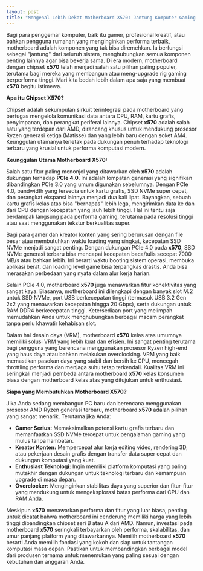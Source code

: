 ```yaml
---
layout: post
title: "Mengenal Lebih Dekat Motherboard X570: Jantung Komputer Gaming Anda"
---
```


Bagi para penggemar komputer, baik itu gamer, profesional kreatif, atau bahkan pengguna rumahan yang menginginkan performa terbaik, motherboard adalah komponen yang tak bisa diremehkan. Ia berfungsi sebagai "jantung" dari seluruh sistem, menghubungkan semua komponen penting lainnya agar bisa bekerja sama. Di era modern, motherboard dengan chipset **x570** telah menjadi salah satu pilihan paling populer, terutama bagi mereka yang membangun atau meng-upgrade rig gaming berperforma tinggi. Mari kita bedah lebih dalam apa saja yang membuat **x570** begitu istimewa.

**Apa itu Chipset X570?**

Chipset adalah sekumpulan sirkuit terintegrasi pada motherboard yang bertugas mengelola komunikasi data antara CPU, RAM, kartu grafis, penyimpanan, dan perangkat periferal lainnya. Chipset **x570** adalah salah satu yang terdepan dari AMD, dirancang khusus untuk mendukung prosesor Ryzen generasi ketiga (Matisse) dan yang lebih baru dengan soket AM4. Keunggulan utamanya terletak pada dukungan penuh terhadap teknologi terbaru yang krusial untuk performa komputasi modern.

**Keunggulan Utama Motherboard X570:**

Salah satu fitur paling menonjol yang ditawarkan oleh **x570** adalah dukungan terhadap **PCIe 4.0**. Ini adalah lompatan generasi yang signifikan dibandingkan PCIe 3.0 yang umum digunakan sebelumnya. Dengan PCIe 4.0, bandwidth yang tersedia untuk kartu grafis, SSD NVMe super cepat, dan perangkat ekspansi lainnya menjadi dua kali lipat. Bayangkan, sebuah kartu grafis kelas atas bisa "bernapas" lebih lega, mengirimkan data ke dan dari CPU dengan kecepatan yang jauh lebih tinggi. Hal ini tentu saja berdampak langsung pada performa gaming, terutama pada resolusi tinggi atau saat menggunakan tekstur berkualitas super.

Bagi para gamer dan kreator konten yang sering berurusan dengan file besar atau membutuhkan waktu loading yang singkat, kecepatan SSD NVMe menjadi sangat penting. Dengan dukungan PCIe 4.0 pada **x570**, SSD NVMe generasi terbaru bisa mencapai kecepatan baca/tulis secepat 7000 MB/s atau bahkan lebih. Ini berarti waktu booting sistem operasi, membuka aplikasi berat, dan loading level game bisa terpangkas drastis. Anda bisa merasakan perbedaan yang nyata dalam alur kerja harian.

Selain PCIe 4.0, motherboard **x570** juga menawarkan fitur konektivitas yang sangat kaya. Biasanya, motherboard ini dilengkapi dengan banyak slot M.2 untuk SSD NVMe, port USB berkecepatan tinggi (termasuk USB 3.2 Gen 2x2 yang menawarkan kecepatan hingga 20 Gbps), serta dukungan untuk RAM DDR4 berkecepatan tinggi. Ketersediaan port yang melimpah memudahkan Anda untuk menghubungkan berbagai macam perangkat tanpa perlu khawatir kehabisan slot.

Dalam hal desain daya (VRM), motherboard **x570** kelas atas umumnya memiliki solusi VRM yang lebih kuat dan efisien. Ini sangat penting terutama bagi pengguna yang berencana menggunakan prosesor Ryzen high-end yang haus daya atau bahkan melakukan overclocking. VRM yang baik memastikan pasokan daya yang stabil dan bersih ke CPU, mencegah throttling performa dan menjaga suhu tetap terkendali. Kualitas VRM ini seringkali menjadi pembeda antara motherboard **x570** kelas konsumen biasa dengan motherboard kelas atas yang ditujukan untuk enthusiast.

**Siapa yang Membutuhkan Motherboard X570?**

Jika Anda sedang membangun PC baru dan berencana menggunakan prosesor AMD Ryzen generasi terbaru, motherboard **x570** adalah pilihan yang sangat menarik. Terutama jika Anda:

*   **Gamer Serius:** Memaksimalkan potensi kartu grafis terbaru dan memanfaatkan SSD NVMe tercepat untuk pengalaman gaming yang mulus tanpa hambatan.
*   **Kreator Konten:** Mempercepat alur kerja editing video, rendering 3D, atau pekerjaan desain grafis dengan transfer data super cepat dan dukungan komputasi yang kuat.
*   **Enthusiast Teknologi:** Ingin memiliki platform komputasi yang paling mutakhir dengan dukungan untuk teknologi terbaru dan kemampuan upgrade di masa depan.
*   **Overclocker:** Menginginkan stabilitas daya yang superior dan fitur-fitur yang mendukung untuk mengeksplorasi batas performa dari CPU dan RAM Anda.

Meskipun **x570** menawarkan performa dan fitur yang luar biasa, penting untuk dicatat bahwa motherboard ini cenderung memiliki harga yang lebih tinggi dibandingkan chipset seri B atau A dari AMD. Namun, investasi pada motherboard **x570** seringkali terbayarkan oleh performa, skalabilitas, dan umur panjang platform yang ditawarkannya. Memilih motherboard **x570** berarti Anda memilih fondasi yang kokoh dan siap untuk tantangan komputasi masa depan. Pastikan untuk membandingkan berbagai model dari produsen ternama untuk menemukan yang paling sesuai dengan kebutuhan dan anggaran Anda.
